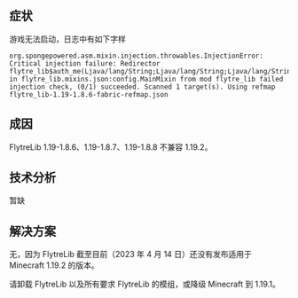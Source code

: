 
## 症状

游戏无法启动，日志中有如下字样

```
org.spongepowered.asm.mixin.injection.throwables.InjectionError: Critical injection failure: Redirector flytre_lib$auth_me(Ljava/lang/String;Ljava/lang/String;Ljava/lang/String;Ljava/util/Optional;Ljava/util/Optional;Lnet/minecraft/class_320$class_321;)Lnet/minecraft/class_320; in flytre_lib.mixins.json:config.MainMixin from mod flytre_lib failed injection check, (0/1) succeeded. Scanned 1 target(s). Using refmap flytre_lib-1.19-1.8.6-fabric-refmap.json
```

## 成因

FlytreLib 1.19-1.8.6、1.19-1.8.7、1.19-1.8.8 不兼容 1.19.2。

## 技术分析

暂缺

## 解决方案

无，因为 FlytreLib 截至目前（2023 年 4 月 14 日）还没有发布适用于 Minecraft 1.19.2 的版本。

请卸载 FlytreLib 以及所有要求 FlytreLib 的模组，或降级 Minecraft 到 1.19.1。